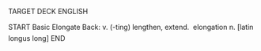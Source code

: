 TARGET DECK
ENGLISH

START
Basic
Elongate
Back: v. (-ting) lengthen, extend.  elongation n. [latin longus long]
END
